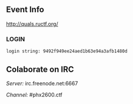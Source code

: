Event Info
----------

http://quals.ructf.org/

### LOGIN

    login string: 9492f949ee24aed1b63e94a3afb1480d


Colaborate on IRC
-----------------

*Server:* irc.freenode.net:6667

*Channel:* #phx2600.ctf

